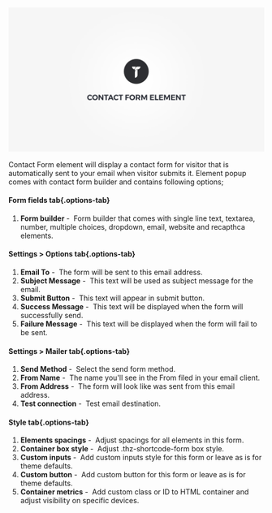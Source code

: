 <div class="thz-doc-image max">
<a class="thz-lightbox mfp-iframe" href="https://www.youtube.com/watch?v=VRAjzDQiO1A" data-mfp-title="Creatus WordPress Theme Contact Form Element" data-modal-size="large">
	<img src="../../docs-media/splash-contact-form-element.jpg" alt="Creatus WordPress Theme Contact Form Element" />
</a>
</div>

Contact Form element will display a contact form for visitor that is automatically sent to your email when visitor submits it. Element popup comes with contact form builder and contains following options;

#### Form fields tab{.options-tab}
1. __Form builder__&nbsp;-&nbsp; Form builder that comes with single line text, textarea, number, multiple choices, dropdown, email, website and recapthca elements.

#### Settings > Options tab{.options-tab}
1. __Email To__&nbsp;-&nbsp; The form will be sent to this email address.
1. __Subject Message__&nbsp;-&nbsp; This text will be used as subject message for the email.
1. __Submit Button__&nbsp;-&nbsp; This text will appear in submit button.
1. __Success Message__&nbsp;-&nbsp; This text will be displayed when the form will successfully send.
1. __Failure Message__&nbsp;-&nbsp; This text will be displayed when the form will fail to be sent.

#### Settings > Mailer tab{.options-tab}
1. __Send Method__&nbsp;-&nbsp; Select the send form method.
1. __From Name__&nbsp;-&nbsp; The name you'll see in the From filed in your email client.
1. __From Address__&nbsp;-&nbsp; The form will look like was sent from this email address.
1. __Test connection__&nbsp;-&nbsp; Test email destination.

#### Style tab{.options-tab}
1. __Elements spacings__&nbsp;-&nbsp; Adjust spacings for all elements in this form.
1. __Container box style__&nbsp;-&nbsp; Adjust .thz-shortcode-form box style.
1. __Custom inputs__&nbsp;-&nbsp; Add custom inputs style for this form or leave as is for theme defaults.
1. __Custom button__&nbsp;-&nbsp; Add custom button for this form or leave as is for theme defaults.
1. __Container metrics__&nbsp;-&nbsp; Add custom class or ID to HTML container and adjust visibility on specific devices.